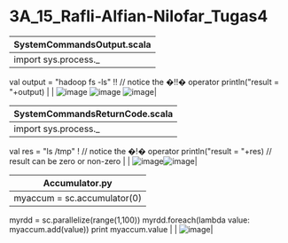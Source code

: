 # 3A_15_Rafli-Alfian-Nilofar_Tugas4

| SystemCommandsOutput.scala |
| ------  |
| import sys.process._
val output = "hadoop fs -ls" !! // notice the �!!� operator
println("result = "+output)  |
| ![image](https://user-images.githubusercontent.com/95726593/231009979-58557000-35b5-45b9-8cdc-a26407abba02.png)
![image](https://user-images.githubusercontent.com/95726593/231009999-eb536917-28fd-4405-97d1-df17f154a07f.png)
![image](https://user-images.githubusercontent.com/95726593/231010015-5bf5b19a-b28a-4cfa-bc73-8a4c1a0925c1.png)|

| SystemCommandsReturnCode.scala |
| ------  |
| import sys.process._
val res = "ls /tmp" ! // notice the �!� operator 
println("result = "+res) // result can be zero or non-zero |
| ![image](https://user-images.githubusercontent.com/95726593/231028674-4c5b7667-1c61-4377-a8d1-4206c710bd26.png)![image](https://user-images.githubusercontent.com/95726593/231028718-932c4486-685a-4ba5-93f3-5670e13d5629.png)|

| Accumulator.py |
| ------  |
| myaccum = sc.accumulator(0)
myrdd = sc.parallelize(range(1,100))
myrdd.foreach(lambda value: myaccum.add(value))
print myaccum.value
 |
| ![image](https://user-images.githubusercontent.com/95726593/231029612-a6d17169-7f64-4206-a6c1-3ea3dcffcbdd.png)|
